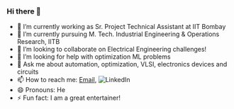 ### Hi there 👋

<!--
**Eyantra698Sumanto/Eyantra698Sumanto** is a ✨ _special_ ✨ repository because its `README.md` (this file) appears on your GitHub profile.

Here are some ideas to get you started:-->
- 🔭 I’m currently working as Sr. Project Technical Assistant at IIT Bombay
- 🌱 I’m currently pursuing M. Tech. Industrial Engineering & Operations Research, IITB
- 👯 I’m looking to collaborate on Electrical Engineering challenges!
- 🤔 I’m looking for help with optimization ML problems
- 💬 Ask me about automation, optimization, VLSI, electronics devices and circuits
- 📫 How to reach me: [Email](jeetsumanto123@gmail.com), ![LinkedIn](https://www.linkedin.com/in/sumanto-kar-0424391a9)
- 😄 Pronouns: He
- ⚡ Fun fact: I am a great entertainer!

